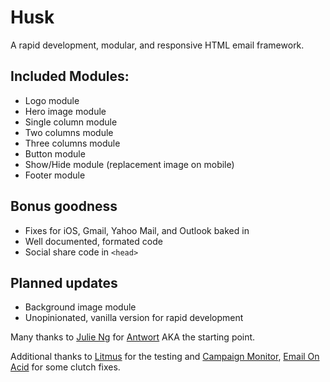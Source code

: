 # Husk
A rapid development, modular, and responsive HTML email framework.
## Included Modules:
* Logo module
* Hero image module
* Single column module
* Two columns module
* Three columns module
* Button module
* Show/Hide module (replacement image on mobile)
* Footer module

## Bonus goodness
* Fixes for iOS, Gmail, Yahoo Mail, and Outlook baked in
* Well documented, formated code
* Social share code in `<head>`

## Planned updates
* Background image module
* Unopinionated, vanilla version for rapid development

Many thanks to [Julie Ng](https://julie.io/) for [Antwort](https://github.com/InterNations/antwort) AKA the starting point.

Additional thanks to [Litmus](https://www.litmus.com/) for the testing and [Campaign Monitor](https://www.campaignmonitor.com/), [Email On Acid](https://www.emailonacid.com/) for some clutch fixes.